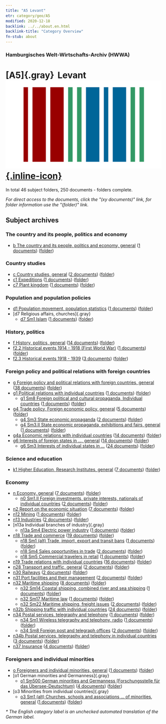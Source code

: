```yaml
---
title: "A5 Levant"
etr: category/geo/A5
modified: 2020-12-18
backlink: ../../about.en.html
backlink-title: "Category Overview"
fn-stub: about
---
```


### Hamburgisches Welt-Wirtschafts-Archiv (HWWA)
# [A5]{.gray}&#8201; Levant&#160; [![Wikidata item](/images/Wikidata-logo.svg){.inline-icon}](http://www.wikidata.org/entity/Q81483)





In total 46 subject folders, 250 documents - folders complete.

_For direct access to the documents, click the "(xy documents)" link, for folder information use the "(folder)" link._

## Subject archives



### The country and its people, politics and economy

- [b The country and its people, politics and economy, general](../../../subject/about.en.html#b) (<a href="https://dfg-viewer.de/show/?tx_dlf[id]=https://pm20.zbw.eu/mets/sh/1408xx/140898/1441xx/144196/public.mets.en.xml" target="_blank">1 documents</a>) ([folder](http://purl.org/pressemappe20/folder/sh/140898,144196))

### Country studies

- [c Country studies, general](../../../subject/about.en.html#c) (<a href="https://dfg-viewer.de/show/?tx_dlf[id]=https://pm20.zbw.eu/mets/sh/1408xx/140898/1441xx/144199/public.mets.en.xml" target="_blank">2 documents</a>) ([folder](http://purl.org/pressemappe20/folder/sh/140898,144199))
- [c1 Expeditions](../../../subject/about.en.html#c1) (<a href="https://dfg-viewer.de/show/?tx_dlf[id]=https://pm20.zbw.eu/mets/sh/1408xx/140898/1442xx/144200/public.mets.en.xml" target="_blank">1 documents</a>) ([folder](http://purl.org/pressemappe20/folder/sh/140898,144200))
- [c7 Plant kingdom](../../../subject/about.en.html#c7) (<a href="https://dfg-viewer.de/show/?tx_dlf[id]=https://pm20.zbw.eu/mets/sh/1408xx/140898/1442xx/144211/public.mets.en.xml" target="_blank">1 documents</a>) ([folder](http://purl.org/pressemappe20/folder/sh/140898,144211))

### Population and population policies

- [d1 Population movement, population statistics](../../../subject/about.en.html#d1) (<a href="https://dfg-viewer.de/show/?tx_dlf[id]=https://pm20.zbw.eu/mets/sh/1408xx/140898/1442xx/144222/public.mets.en.xml" target="_blank">1 documents</a>) ([folder](http://purl.org/pressemappe20/folder/sh/140898,144222))
- [d7 Religious affairs, churches]{.gray}
  - [d7 Sm1 Islam](../../../subject/about.en.html#d7_Sm1) (<a href="https://dfg-viewer.de/show/?tx_dlf[id]=https://pm20.zbw.eu/mets/sh/1408xx/140898/1442xx/144242/public.mets.en.xml" target="_blank">1 documents</a>) ([folder](http://purl.org/pressemappe20/folder/sh/140898,144242))

### History, politics

- [f History, politics, general](../../../subject/about.en.html#f) (<a href="https://dfg-viewer.de/show/?tx_dlf[id]=https://pm20.zbw.eu/mets/sh/1408xx/140898/1442xx/144282/public.mets.en.xml" target="_blank">14 documents</a>) ([folder](http://purl.org/pressemappe20/folder/sh/140898,144282))
- [f2.2 Historical events 1914 - 1918 (First World War)](../../../subject/about.en.html#f2.2) (<a href="https://dfg-viewer.de/show/?tx_dlf[id]=https://pm20.zbw.eu/mets/sh/1408xx/140898/1813xx/181360/public.mets.en.xml" target="_blank">1 documents</a>) ([folder](http://purl.org/pressemappe20/folder/sh/140898,181360))
- [f2.3 Historical events 1918 - 1939](../../../subject/about.en.html#f2.3) (<a href="https://dfg-viewer.de/show/?tx_dlf[id]=https://pm20.zbw.eu/mets/sh/1408xx/140898/1813xx/181391/public.mets.en.xml" target="_blank">3 documents</a>) ([folder](http://purl.org/pressemappe20/folder/sh/140898,181391))

### Foreign policy and political relations with foreign countries

- [g Foreign policy and political relations with foreign countries, general](../../../subject/about.en.html#g) (<a href="https://dfg-viewer.de/show/?tx_dlf[id]=https://pm20.zbw.eu/mets/sh/1408xx/140898/1444xx/144451/public.mets.en.xml" target="_blank">38 documents</a>) ([folder](http://purl.org/pressemappe20/folder/sh/140898,144451))
- [g1 Political relations with individual countries](../../../subject/about.en.html#g1) (<a href="https://dfg-viewer.de/show/?tx_dlf[id]=https://pm20.zbw.eu/mets/sh/1408xx/140898/1444xx/144452/public.mets.en.xml" target="_blank">1 documents</a>) ([folder](http://purl.org/pressemappe20/folder/sh/140898,144452))
  - [g1 Sm8 Foreign political and cultural propaganda, Individual countries](../../../subject/about.en.html#g1_Sm8) (<a href="https://dfg-viewer.de/show/?tx_dlf[id]=https://pm20.zbw.eu/mets/sh/1408xx/140898/1444xx/144459/public.mets.en.xml" target="_blank">1 documents</a>) ([folder](http://purl.org/pressemappe20/folder/sh/140898,144459))
- [g4 Trade policy, Foreign economic policy, general](../../../subject/about.en.html#g4) (<a href="https://dfg-viewer.de/show/?tx_dlf[id]=https://pm20.zbw.eu/mets/sh/1408xx/140898/1444xx/144470/public.mets.en.xml" target="_blank">5 documents</a>) ([folder](http://purl.org/pressemappe20/folder/sh/140898,144470))
  - [g4 Sm3 State economic propaganda](../../../subject/about.en.html#g4_Sm3) (<a href="https://dfg-viewer.de/show/?tx_dlf[id]=https://pm20.zbw.eu/mets/sh/1408xx/140898/1633xx/163381/public.mets.en.xml" target="_blank">2 documents</a>) ([folder](http://purl.org/pressemappe20/folder/sh/140898,163381))
  - [g4 Sm3.II State economic propaganda, exhibitions and fairs, general](../../../subject/about.en.html#g4_Sm3.II) (<a href="https://dfg-viewer.de/show/?tx_dlf[id]=https://pm20.zbw.eu/mets/sh/1408xx/140898/1444xx/144483/public.mets.en.xml" target="_blank">1 documents</a>) ([folder](http://purl.org/pressemappe20/folder/sh/140898,144483))
- [g4a Economic relations with individual countries](../../../subject/about.en.html#g4a) (<a href="https://dfg-viewer.de/show/?tx_dlf[id]=https://pm20.zbw.eu/mets/sh/1408xx/140898/1445xx/144531/public.mets.en.xml" target="_blank">14 documents</a>) ([folder](http://purl.org/pressemappe20/folder/sh/140898,144531))
- [g6 Interests of foreign states in ..., general](../../../subject/about.en.html#g6) (<a href="https://dfg-viewer.de/show/?tx_dlf[id]=https://pm20.zbw.eu/mets/sh/1408xx/140898/1445xx/144565/public.mets.en.xml" target="_blank">14 documents</a>) ([folder](http://purl.org/pressemappe20/folder/sh/140898,144565))
  - [g6 Sm3 Interests of individual states in ...](../../../subject/about.en.html#g6_Sm3) (<a href="https://dfg-viewer.de/show/?tx_dlf[id]=https://pm20.zbw.eu/mets/sh/1408xx/140898/1445xx/144568/public.mets.en.xml" target="_blank">24 documents</a>) ([folder](http://purl.org/pressemappe20/folder/sh/140898,144568))

### Science and education

- [k1 Higher Education, Research Institutes, general](../../../subject/about.en.html#k1) (<a href="https://dfg-viewer.de/show/?tx_dlf[id]=https://pm20.zbw.eu/mets/sh/1408xx/140898/1447xx/144714/public.mets.en.xml" target="_blank">7 documents</a>) ([folder](http://purl.org/pressemappe20/folder/sh/140898,144714))

### Economy

- [n Economy, general](../../../subject/about.en.html#n) (<a href="https://dfg-viewer.de/show/?tx_dlf[id]=https://pm20.zbw.eu/mets/sh/1408xx/140898/1449xx/144930/public.mets.en.xml" target="_blank">7 documents</a>) ([folder](http://purl.org/pressemappe20/folder/sh/140898,144930))
  - [n0 Sm1.II Foreign investments, private interests, nationals of individual countries](../../../subject/about.en.html#n0_Sm1.II) (<a href="https://dfg-viewer.de/show/?tx_dlf[id]=https://pm20.zbw.eu/mets/sh/1408xx/140898/1457xx/145775/public.mets.en.xml" target="_blank">2 documents</a>) ([folder](http://purl.org/pressemappe20/folder/sh/140898,145775))
- [n2 Report on the economic situation](../../../subject/about.en.html#n2) (<a href="https://dfg-viewer.de/show/?tx_dlf[id]=https://pm20.zbw.eu/mets/sh/1408xx/140898/1449xx/144972/public.mets.en.xml" target="_blank">7 documents</a>) ([folder](http://purl.org/pressemappe20/folder/sh/140898,144972))
- [n12 Mining](../../../subject/about.en.html#n12) (<a href="https://dfg-viewer.de/show/?tx_dlf[id]=https://pm20.zbw.eu/mets/sh/1408xx/140898/1450xx/145083/public.mets.en.xml" target="_blank">1 documents</a>) ([folder](http://purl.org/pressemappe20/folder/sh/140898,145083))
- [n13 Industries](../../../subject/about.en.html#n13) (<a href="https://dfg-viewer.de/show/?tx_dlf[id]=https://pm20.zbw.eu/mets/sh/1408xx/140898/1450xx/145098/public.mets.en.xml" target="_blank">2 documents</a>) ([folder](http://purl.org/pressemappe20/folder/sh/140898,145098))
- [n13a Individual branches of industry]{.gray}
  - [n13a Sm4 Electric power industry](../../../subject/about.en.html#n13a_Sm4) (<a href="https://dfg-viewer.de/show/?tx_dlf[id]=https://pm20.zbw.eu/mets/sh/1408xx/140898/1451xx/145120/public.mets.en.xml" target="_blank">1 documents</a>) ([folder](http://purl.org/pressemappe20/folder/sh/140898,145120))
- [n18 Trade and commerce](../../../subject/about.en.html#n18) (<a href="https://dfg-viewer.de/show/?tx_dlf[id]=https://pm20.zbw.eu/mets/sh/1408xx/140898/1452xx/145262/public.mets.en.xml" target="_blank">19 documents</a>) ([folder](http://purl.org/pressemappe20/folder/sh/140898,145262))
  - [n18 Sm1 (alt) Trade, import, export and transit bans](../../../subject/about.en.html#n18_Sm1_(alt)) (<a href="https://dfg-viewer.de/show/?tx_dlf[id]=https://pm20.zbw.eu/mets/sh/1408xx/140898/1452xx/145263/public.mets.en.xml" target="_blank">1 documents</a>) ([folder](http://purl.org/pressemappe20/folder/sh/140898,145263))
  - [n18 Sm4 Sales opportunities in trade](../../../subject/about.en.html#n18_Sm4) (<a href="https://dfg-viewer.de/show/?tx_dlf[id]=https://pm20.zbw.eu/mets/sh/1408xx/140898/1452xx/145266/public.mets.en.xml" target="_blank">2 documents</a>) ([folder](http://purl.org/pressemappe20/folder/sh/140898,145266))
  - [n18 Sm5 Commercial travelers in retail](../../../subject/about.en.html#n18_Sm5) (<a href="https://dfg-viewer.de/show/?tx_dlf[id]=https://pm20.zbw.eu/mets/sh/1408xx/140898/1452xx/145267/public.mets.en.xml" target="_blank">1 documents</a>) ([folder](http://purl.org/pressemappe20/folder/sh/140898,145267))
- [n19 Trade relations with individual countries](../../../subject/about.en.html#n19) (<a href="https://dfg-viewer.de/show/?tx_dlf[id]=https://pm20.zbw.eu/mets/sh/1408xx/140898/1452xx/145289/public.mets.en.xml" target="_blank">16 documents</a>) ([folder](http://purl.org/pressemappe20/folder/sh/140898,145289))
- [n28 Transport and traffic, general](../../../subject/about.en.html#n28) (<a href="https://dfg-viewer.de/show/?tx_dlf[id]=https://pm20.zbw.eu/mets/sh/1408xx/140898/1455xx/145509/public.mets.en.xml" target="_blank">2 documents</a>) ([folder](http://purl.org/pressemappe20/folder/sh/140898,145509))
- [n30 Railways](../../../subject/about.en.html#n30) (<a href="https://dfg-viewer.de/show/?tx_dlf[id]=https://pm20.zbw.eu/mets/sh/1408xx/140898/1455xx/145531/public.mets.en.xml" target="_blank">2 documents</a>) ([folder](http://purl.org/pressemappe20/folder/sh/140898,145531))
- [n31 Port facilities and their management](../../../subject/about.en.html#n31) (<a href="https://dfg-viewer.de/show/?tx_dlf[id]=https://pm20.zbw.eu/mets/sh/1408xx/140898/1455xx/145563/public.mets.en.xml" target="_blank">2 documents</a>) ([folder](http://purl.org/pressemappe20/folder/sh/140898,145563))
- [n32 Maritime shipping](../../../subject/about.en.html#n32) (<a href="https://dfg-viewer.de/show/?tx_dlf[id]=https://pm20.zbw.eu/mets/sh/1408xx/140898/1455xx/145567/public.mets.en.xml" target="_blank">8 documents</a>) ([folder](http://purl.org/pressemappe20/folder/sh/140898,145567))
  - [n32 Sm14 Coastal shipping, combined river and sea shipping](../../../subject/about.en.html#n32_Sm14) (<a href="https://dfg-viewer.de/show/?tx_dlf[id]=https://pm20.zbw.eu/mets/sh/1408xx/140898/1455xx/145585/public.mets.en.xml" target="_blank">1 documents</a>) ([folder](http://purl.org/pressemappe20/folder/sh/140898,145585))
  - [n32 Sm17 Maritime law](../../../subject/about.en.html#n32_Sm17) (<a href="https://dfg-viewer.de/show/?tx_dlf[id]=https://pm20.zbw.eu/mets/sh/1408xx/140898/1615xx/161598/public.mets.en.xml" target="_blank">1 documents</a>) ([folder](http://purl.org/pressemappe20/folder/sh/140898,161598))
  - [n32 Sm22 Maritime shipping, freight issues](../../../subject/about.en.html#n32_Sm22) (<a href="https://dfg-viewer.de/show/?tx_dlf[id]=https://pm20.zbw.eu/mets/sh/1408xx/140898/1455xx/145595/public.mets.en.xml" target="_blank">2 documents</a>) ([folder](http://purl.org/pressemappe20/folder/sh/140898,145595))
- [n32b Shipping traffic with individual countries](../../../subject/about.en.html#n32b) (<a href="https://dfg-viewer.de/show/?tx_dlf[id]=https://pm20.zbw.eu/mets/sh/1408xx/140898/1456xx/145645/public.mets.en.xml" target="_blank">24 documents</a>) ([folder](http://purl.org/pressemappe20/folder/sh/140898,145645))
- [n34 Postal services, telegraphy and telephony](../../../subject/about.en.html#n34) (<a href="https://dfg-viewer.de/show/?tx_dlf[id]=https://pm20.zbw.eu/mets/sh/1408xx/140898/1456xx/145662/public.mets.en.xml" target="_blank">1 documents</a>) ([folder](http://purl.org/pressemappe20/folder/sh/140898,145662))
  - [n34 Sm1 Wireless telegraphy and telephony, radio](../../../subject/about.en.html#n34_Sm1) (<a href="https://dfg-viewer.de/show/?tx_dlf[id]=https://pm20.zbw.eu/mets/sh/1408xx/140898/1456xx/145663/public.mets.en.xml" target="_blank">1 documents</a>) ([folder](http://purl.org/pressemappe20/folder/sh/140898,145663))
  - [n34 Sm8 Foreign post and telegraph offices](../../../subject/about.en.html#n34_Sm8) (<a href="https://dfg-viewer.de/show/?tx_dlf[id]=https://pm20.zbw.eu/mets/sh/1408xx/140898/1614xx/161494/public.mets.en.xml" target="_blank">2 documents</a>) ([folder](http://purl.org/pressemappe20/folder/sh/140898,161494))
- [n34b Postal services, telegraphy and telephony in individual countries](../../../subject/about.en.html#n34b) (<a href="https://dfg-viewer.de/show/?tx_dlf[id]=https://pm20.zbw.eu/mets/sh/1408xx/140898/1456xx/145680/public.mets.en.xml" target="_blank">3 documents</a>) ([folder](http://purl.org/pressemappe20/folder/sh/140898,145680))
- [n37 Insurance](../../../subject/about.en.html#n37) (<a href="https://dfg-viewer.de/show/?tx_dlf[id]=https://pm20.zbw.eu/mets/sh/1408xx/140898/1457xx/145723/public.mets.en.xml" target="_blank">4 documents</a>) ([folder](http://purl.org/pressemappe20/folder/sh/140898,145723))

### Foreigners and individual minorities

- [o Foreigners and individual minorities, general](../../../subject/about.en.html#o) (<a href="https://dfg-viewer.de/show/?tx_dlf[id]=https://pm20.zbw.eu/mets/sh/1408xx/140898/1459xx/145908/public.mets.en.xml" target="_blank">1 documents</a>) ([folder](http://purl.org/pressemappe20/folder/sh/140898,145908))
- [o1 German minorities and Germanness]{.gray}
  - [o1 Sm500 German minorities and Germanness (Forschungsstelle für das Übersee-Deutschtum)](../../../subject/about.en.html#o1_Sm500) (<a href="https://dfg-viewer.de/show/?tx_dlf[id]=https://pm20.zbw.eu/mets/sh/1408xx/140898/1459xx/145911/public.mets.en.xml" target="_blank">4 documents</a>) ([folder](http://purl.org/pressemappe20/folder/sh/140898,145911))
- [o3 Minorities from individual countries]{.gray}
  - [o3 Sm1 (alt) Churches, schools and associations ... of minorities, general](../../../subject/about.en.html#o3_Sm1_(alt)) (<a href="https://dfg-viewer.de/show/?tx_dlf[id]=https://pm20.zbw.eu/mets/sh/1408xx/140898/1459xx/145912/public.mets.en.xml" target="_blank">1 documents</a>) ([folder](http://purl.org/pressemappe20/folder/sh/140898,145912))


_* The English category label is an unchecked automated translation of the German label._


